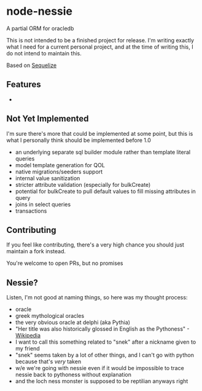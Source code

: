 # node-nessie
A partial ORM for oracledb

This is not intended to be a finished project for release. I'm writing exactly what I need for a current personal project, and at the time of writing this, I do not intend to maintain this.

Based on [Sequelize](https://sequelize.org/)

## Features
- 

## Not Yet Implemented
I'm sure there's more that could be implemented at some point, but this is what I personally think should be implemented before 1.0
- an underlying separate sql builder module rather than template literal queries
- model template generation for QOL
- native migrations/seeders support
- internal value sanitization
- stricter attribute validation (especially for bulkCreate)
- potential for bulkCreate to pull default values to fill missing attributes in query
- joins in select queries
- transactions

## Contributing
If you feel like contributing, there's a very high chance you should just maintain a fork instead.

You're welcome to open PRs, but no promises

## Nessie?
Listen, I'm not good at naming things, so here was my thought process:
- oracle
- greek mythological oracles
- the very obvious oracle at delphi (aka Pythia)
- "Her title was also historically glossed in English as the Pythoness" -[Wikipedia](https://en.wikipedia.org/wiki/Pythia#:~:text=Her%20title%20was%20also%20historically%20glossed%20in%20English%20as%20the%20Pythoness)
- I want to call this something related to "snek" after a nickname given to my friend
- "snek" seems taken by a lot of other things, and I can't go with python because that's *very* taken
- w/e we're going with nessie even if it would be impossible to trace nessie back to pythoness without explanation
- and the loch ness monster is supposed to be reptilian anyways right
